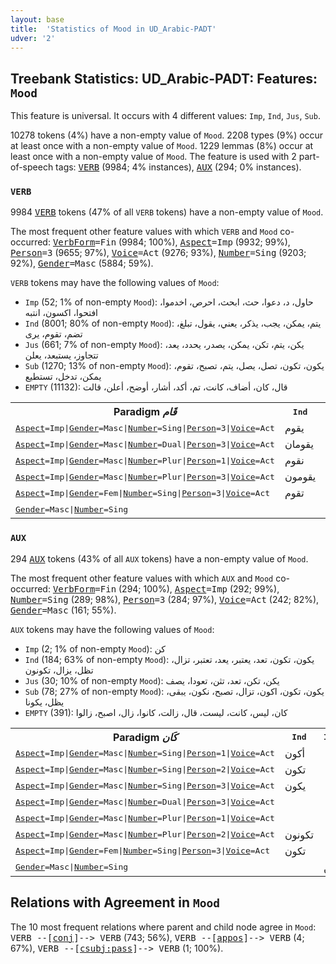 ```yaml
---
layout: base
title:  'Statistics of Mood in UD_Arabic-PADT'
udver: '2'
---
```


## Treebank Statistics: UD_Arabic-PADT: Features: `Mood`

This feature is universal.
It occurs with 4 different values: `Imp`, `Ind`, `Jus`, `Sub`.

10278 tokens (4%) have a non-empty value of `Mood`.
2208 types (9%) occur at least once with a non-empty value of `Mood`.
1229 lemmas (8%) occur at least once with a non-empty value of `Mood`.
The feature is used with 2 part-of-speech tags: <tt><a href="ar_padt-pos-VERB.html">VERB</a></tt> (9984; 4% instances), <tt><a href="ar_padt-pos-AUX.html">AUX</a></tt> (294; 0% instances).

### `VERB`

9984 <tt><a href="ar_padt-pos-VERB.html">VERB</a></tt> tokens (47% of all `VERB` tokens) have a non-empty value of `Mood`.

The most frequent other feature values with which `VERB` and `Mood` co-occurred: <tt><a href="ar_padt-feat-VerbForm.html">VerbForm</a></tt><tt>=Fin</tt> (9984; 100%), <tt><a href="ar_padt-feat-Aspect.html">Aspect</a></tt><tt>=Imp</tt> (9932; 99%), <tt><a href="ar_padt-feat-Person.html">Person</a></tt><tt>=3</tt> (9655; 97%), <tt><a href="ar_padt-feat-Voice.html">Voice</a></tt><tt>=Act</tt> (9276; 93%), <tt><a href="ar_padt-feat-Number.html">Number</a></tt><tt>=Sing</tt> (9203; 92%), <tt><a href="ar_padt-feat-Gender.html">Gender</a></tt><tt>=Masc</tt> (5884; 59%).

`VERB` tokens may have the following values of `Mood`:

* `Imp` (52; 1% of non-empty `Mood`): حاول، د، دعوا، حث، ابحث، احرص، اخدموا، افتحوا، اكسون، انتبه
* `Ind` (8001; 80% of non-empty `Mood`): يتم، يمكن، يجب، يذكر، يعني، يقول، تبلغ، تضم، تقوم، يرى
* `Jus` (661; 7% of non-empty `Mood`): يكن، يتم، تكن، يمكن، يصدر، يحدد، يعد، تتجاوز، يستبعد، يعلن
* `Sub` (1270; 13% of non-empty `Mood`): يكون، تكون، تصل، يصل، يتم، تصبح، تقوم، يمكن، تدخل، تستطيع
* `EMPTY` (11132): قال، كان، أضاف، كانت، تم، أكد، أشار، أوضح، أعلن، قالت

<table>
  <tr><th>Paradigm <i>قَام</i></th><th><tt>Ind</tt></th><th><tt>Imp</tt></th><th><tt>Sub</tt></th><th><tt>Jus</tt></th></tr>
  <tr><td><tt><tt><a href="ar_padt-feat-Aspect.html">Aspect</a></tt><tt>=Imp</tt>|<tt><a href="ar_padt-feat-Gender.html">Gender</a></tt><tt>=Masc</tt>|<tt><a href="ar_padt-feat-Number.html">Number</a></tt><tt>=Sing</tt>|<tt><a href="ar_padt-feat-Person.html">Person</a></tt><tt>=3</tt>|<tt><a href="ar_padt-feat-Voice.html">Voice</a></tt><tt>=Act</tt></tt></td><td>يقوم</td><td></td><td>يقوم</td><td></td></tr>
  <tr><td><tt><tt><a href="ar_padt-feat-Aspect.html">Aspect</a></tt><tt>=Imp</tt>|<tt><a href="ar_padt-feat-Gender.html">Gender</a></tt><tt>=Masc</tt>|<tt><a href="ar_padt-feat-Number.html">Number</a></tt><tt>=Dual</tt>|<tt><a href="ar_padt-feat-Person.html">Person</a></tt><tt>=3</tt>|<tt><a href="ar_padt-feat-Voice.html">Voice</a></tt><tt>=Act</tt></tt></td><td>يقومان</td><td></td><td></td><td></td></tr>
  <tr><td><tt><tt><a href="ar_padt-feat-Aspect.html">Aspect</a></tt><tt>=Imp</tt>|<tt><a href="ar_padt-feat-Gender.html">Gender</a></tt><tt>=Masc</tt>|<tt><a href="ar_padt-feat-Number.html">Number</a></tt><tt>=Plur</tt>|<tt><a href="ar_padt-feat-Person.html">Person</a></tt><tt>=1</tt>|<tt><a href="ar_padt-feat-Voice.html">Voice</a></tt><tt>=Act</tt></tt></td><td>نقوم</td><td></td><td>نقوم</td><td></td></tr>
  <tr><td><tt><tt><a href="ar_padt-feat-Aspect.html">Aspect</a></tt><tt>=Imp</tt>|<tt><a href="ar_padt-feat-Gender.html">Gender</a></tt><tt>=Masc</tt>|<tt><a href="ar_padt-feat-Number.html">Number</a></tt><tt>=Plur</tt>|<tt><a href="ar_padt-feat-Person.html">Person</a></tt><tt>=3</tt>|<tt><a href="ar_padt-feat-Voice.html">Voice</a></tt><tt>=Act</tt></tt></td><td>يقومون</td><td></td><td></td><td></td></tr>
  <tr><td><tt><tt><a href="ar_padt-feat-Aspect.html">Aspect</a></tt><tt>=Imp</tt>|<tt><a href="ar_padt-feat-Gender.html">Gender</a></tt><tt>=Fem</tt>|<tt><a href="ar_padt-feat-Number.html">Number</a></tt><tt>=Sing</tt>|<tt><a href="ar_padt-feat-Person.html">Person</a></tt><tt>=3</tt>|<tt><a href="ar_padt-feat-Voice.html">Voice</a></tt><tt>=Act</tt></tt></td><td>تقوم</td><td></td><td>تقوم</td><td>تقم</td></tr>
  <tr><td><tt><tt><a href="ar_padt-feat-Gender.html">Gender</a></tt><tt>=Masc</tt>|<tt><a href="ar_padt-feat-Number.html">Number</a></tt><tt>=Sing</tt></tt></td><td></td><td>قم</td><td></td><td></td></tr>
</table>

### `AUX`

294 <tt><a href="ar_padt-pos-AUX.html">AUX</a></tt> tokens (43% of all `AUX` tokens) have a non-empty value of `Mood`.

The most frequent other feature values with which `AUX` and `Mood` co-occurred: <tt><a href="ar_padt-feat-VerbForm.html">VerbForm</a></tt><tt>=Fin</tt> (294; 100%), <tt><a href="ar_padt-feat-Aspect.html">Aspect</a></tt><tt>=Imp</tt> (292; 99%), <tt><a href="ar_padt-feat-Number.html">Number</a></tt><tt>=Sing</tt> (289; 98%), <tt><a href="ar_padt-feat-Person.html">Person</a></tt><tt>=3</tt> (284; 97%), <tt><a href="ar_padt-feat-Voice.html">Voice</a></tt><tt>=Act</tt> (242; 82%), <tt><a href="ar_padt-feat-Gender.html">Gender</a></tt><tt>=Masc</tt> (161; 55%).

`AUX` tokens may have the following values of `Mood`:

* `Imp` (2; 1% of non-empty `Mood`): كن
* `Ind` (184; 63% of non-empty `Mood`): يكون، تكون، تعد، يعتبر، يعد، تعتبر، تزال، تظل، يزال، تكونون
* `Jus` (30; 10% of non-empty `Mood`): يكن، تكن، تعد، تثن، تعودا، يصف
* `Sub` (78; 27% of non-empty `Mood`): يكون، تكون، اكون، تزال، تصبح، نكون، يبقى، يظل، يكونا
* `EMPTY` (391): كان، ليس، كانت، ليست، قال، زالت، كانوا، زال، اصبح، زالوا

<table>
  <tr><th>Paradigm <i>كَان</i></th><th><tt>Ind</tt></th><th><tt>Imp</tt></th><th><tt>Sub</tt></th><th><tt>Jus</tt></th></tr>
  <tr><td><tt><tt><a href="ar_padt-feat-Aspect.html">Aspect</a></tt><tt>=Imp</tt>|<tt><a href="ar_padt-feat-Gender.html">Gender</a></tt><tt>=Masc</tt>|<tt><a href="ar_padt-feat-Number.html">Number</a></tt><tt>=Sing</tt>|<tt><a href="ar_padt-feat-Person.html">Person</a></tt><tt>=1</tt>|<tt><a href="ar_padt-feat-Voice.html">Voice</a></tt><tt>=Act</tt></tt></td><td>أكون</td><td></td><td>اكون</td><td></td></tr>
  <tr><td><tt><tt><a href="ar_padt-feat-Aspect.html">Aspect</a></tt><tt>=Imp</tt>|<tt><a href="ar_padt-feat-Gender.html">Gender</a></tt><tt>=Masc</tt>|<tt><a href="ar_padt-feat-Number.html">Number</a></tt><tt>=Sing</tt>|<tt><a href="ar_padt-feat-Person.html">Person</a></tt><tt>=2</tt>|<tt><a href="ar_padt-feat-Voice.html">Voice</a></tt><tt>=Act</tt></tt></td><td>تكون</td><td></td><td></td><td></td></tr>
  <tr><td><tt><tt><a href="ar_padt-feat-Aspect.html">Aspect</a></tt><tt>=Imp</tt>|<tt><a href="ar_padt-feat-Gender.html">Gender</a></tt><tt>=Masc</tt>|<tt><a href="ar_padt-feat-Number.html">Number</a></tt><tt>=Sing</tt>|<tt><a href="ar_padt-feat-Person.html">Person</a></tt><tt>=3</tt>|<tt><a href="ar_padt-feat-Voice.html">Voice</a></tt><tt>=Act</tt></tt></td><td>يكون</td><td></td><td>يكون</td><td>يكن</td></tr>
  <tr><td><tt><tt><a href="ar_padt-feat-Aspect.html">Aspect</a></tt><tt>=Imp</tt>|<tt><a href="ar_padt-feat-Gender.html">Gender</a></tt><tt>=Masc</tt>|<tt><a href="ar_padt-feat-Number.html">Number</a></tt><tt>=Dual</tt>|<tt><a href="ar_padt-feat-Person.html">Person</a></tt><tt>=3</tt>|<tt><a href="ar_padt-feat-Voice.html">Voice</a></tt><tt>=Act</tt></tt></td><td></td><td></td><td>يكونا</td><td></td></tr>
  <tr><td><tt><tt><a href="ar_padt-feat-Aspect.html">Aspect</a></tt><tt>=Imp</tt>|<tt><a href="ar_padt-feat-Gender.html">Gender</a></tt><tt>=Masc</tt>|<tt><a href="ar_padt-feat-Number.html">Number</a></tt><tt>=Plur</tt>|<tt><a href="ar_padt-feat-Person.html">Person</a></tt><tt>=1</tt>|<tt><a href="ar_padt-feat-Voice.html">Voice</a></tt><tt>=Act</tt></tt></td><td></td><td></td><td>نكون</td><td></td></tr>
  <tr><td><tt><tt><a href="ar_padt-feat-Aspect.html">Aspect</a></tt><tt>=Imp</tt>|<tt><a href="ar_padt-feat-Gender.html">Gender</a></tt><tt>=Masc</tt>|<tt><a href="ar_padt-feat-Number.html">Number</a></tt><tt>=Plur</tt>|<tt><a href="ar_padt-feat-Person.html">Person</a></tt><tt>=2</tt>|<tt><a href="ar_padt-feat-Voice.html">Voice</a></tt><tt>=Act</tt></tt></td><td>تكونون</td><td></td><td></td><td></td></tr>
  <tr><td><tt><tt><a href="ar_padt-feat-Aspect.html">Aspect</a></tt><tt>=Imp</tt>|<tt><a href="ar_padt-feat-Gender.html">Gender</a></tt><tt>=Fem</tt>|<tt><a href="ar_padt-feat-Number.html">Number</a></tt><tt>=Sing</tt>|<tt><a href="ar_padt-feat-Person.html">Person</a></tt><tt>=3</tt>|<tt><a href="ar_padt-feat-Voice.html">Voice</a></tt><tt>=Act</tt></tt></td><td>تكون</td><td></td><td>تكون</td><td>تكن</td></tr>
  <tr><td><tt><tt><a href="ar_padt-feat-Gender.html">Gender</a></tt><tt>=Masc</tt>|<tt><a href="ar_padt-feat-Number.html">Number</a></tt><tt>=Sing</tt></tt></td><td></td><td>كن</td><td></td><td></td></tr>
</table>

## Relations with Agreement in `Mood`

The 10 most frequent relations where parent and child node agree in `Mood`:
<tt>VERB --[<tt><a href="ar_padt-dep-conj.html">conj</a></tt>]--> VERB</tt> (743; 56%),
<tt>VERB --[<tt><a href="ar_padt-dep-appos.html">appos</a></tt>]--> VERB</tt> (4; 67%),
<tt>VERB --[<tt><a href="ar_padt-dep-csubj-pass.html">csubj:pass</a></tt>]--> VERB</tt> (1; 100%).

